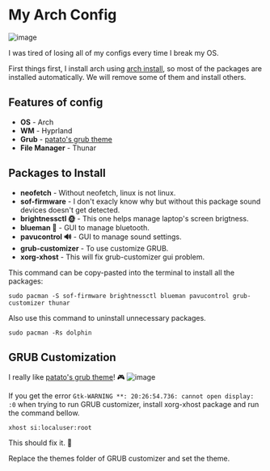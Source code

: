 # My Arch Config

![image](https://github.com/user-attachments/assets/2023e64a-239a-4966-b2c9-a76aeb153170)

I was tired of losing all of my configs every time I break my OS.

First things first, I install arch using [arch install](https://wiki.archlinux.org/title/Archinstall), so most of the packages are installed automatically. We will remove some of them and install others.

## Features of config
+ **OS**     -  Arch
+ **WM**     -  Hyprland
+ **Grub**   -  [patato's grub theme](https://github.com/Patato777/dotfiles/tree/main/grub)
+ **File Manager**   -  Thunar

## Packages to Install
+ **neofetch**            -  Without neofetch, linux is not linux.
+ **sof-firmware**        -  I don't exacly know why but without this package sound devices doesn't get detected.
+ **brightnessctl 🌞**    -  This one helps manage laptop's screen brigtness.
+ **blueman 🔷**          -  GUI to manage bluetooth.
+ **pavucontrol 🔊**      -  GUI to manage sound settings.
+ **grub-customizer**     -  To use customize GRUB.
+ **xorg-xhost**          -  This will fix grub-customizer gui problem.

This command can be copy-pasted into the terminal to install all the packages: <br>

``` 
sudo pacman -S sof-firmware brightnessctl blueman pavucontrol grub-customizer thunar
```

Also use this command to uninstall unnecessary packages.
``` 
sudo pacman -Rs dolphin
```

## GRUB Customization
I really like [patato's grub theme](https://github.com/Patato777/dotfiles/tree/main/grub)! 🎮
![image](https://github.com/user-attachments/assets/5011aef3-8219-47d0-8c3d-4acd9154c6e6)


If you get the error `` Gtk-WARNING **: 20:26:54.736: cannot open display: :0 `` when trying to run GRUB customizer, install xorg-xhost package and run the command bellow.
```
xhost si:localuser:root
```
This should fix it. 🔧

Replace the themes folder of GRUB customizer and set the theme.
